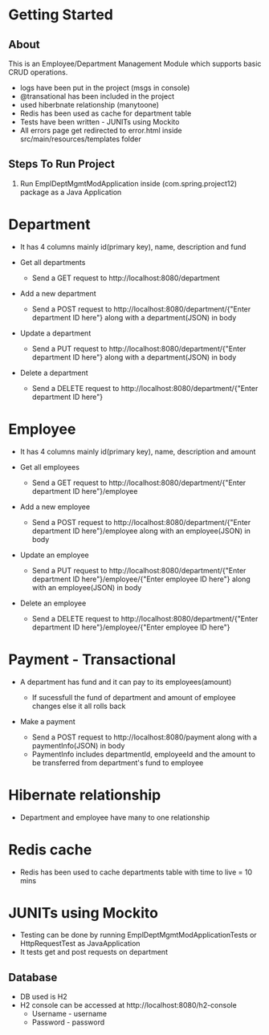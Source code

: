 # Getting Started

## About

This is an Employee/Department Management Module which supports basic CRUD operations.
* logs have been put in the project (msgs in console)
* @transational has been included in the project
* used hiberbnate relationship (manytoone)
* Redis has been used as cache for department table
* Tests have been written - JUNITs using Mockito 
* All errors page get redirected to error.html inside src/main/resources/templates folder

## Steps To Run Project
1) Run EmplDeptMgmtModApplication inside (com.spring.project12) package as a Java Application

# Department

* It has 4 columns mainly id(primary key), name, description and fund

* Get all departments
    * Send a GET request to http://localhost:8080/department
* Add a new department
     * Send a POST request to http://localhost:8080/department/{"Enter department ID here"} along with a department(JSON) in body
* Update a department
     * Send a PUT request to http://localhost:8080/department/{"Enter department ID here"} along with a department(JSON) in body
* Delete a department
     * Send a DELETE request to http://localhost:8080/department/{"Enter department ID here"}
	
# Employee

* It has 4 columns mainly id(primary key), name, description and amount

* Get all employees
     * Send a GET request to http://localhost:8080/department/{"Enter department ID here"}/employee
* Add a new employee
     * Send a POST request to http://localhost:8080/department/{"Enter department ID here"}/employee along with an employee(JSON) in body
* Update an employee
     * Send a PUT request to http://localhost:8080/department/{"Enter department ID here"}/employee/{"Enter employee ID here"} along with an employee(JSON) in body
* Delete an employee
     * Send a DELETE request to http://localhost:8080/department/{"Enter department ID here"}/employee/{"Enter employee ID here"}	
     
# Payment - Transactional

* A department has fund and it can pay to its employees(amount)
    * If sucessfull the fund of department and amount of employee changes else it all rolls back

* Make a payment
     * Send a POST request to http://localhost:8080/payment along with a paymentInfo(JSON) in body
    * PaymentInfo includes departmentId, employeeId and the amount to be transferred from department's fund to employee 
    
# Hibernate relationship

* Department and employee have many to one relationship

# Redis cache

* Redis has been used to cache departments table with time to live = 10 mins

# JUNITs using Mockito

* Testing can be done by running EmplDeptMgmtModApplicationTests or HttpRequestTest as JavaApplication
* It tests get and post requests on department
     
## Database
* DB used is H2
* H2 console can be accessed at http://localhost:8080/h2-console
     * Username - username
     * Password - password